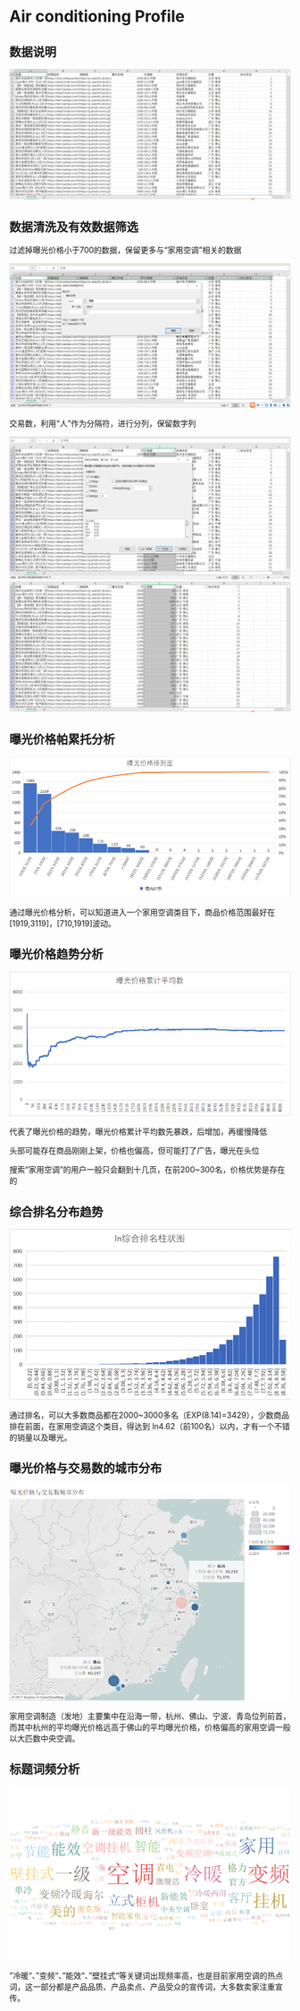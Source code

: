 # Air conditioning Profile
## 数据说明
![image](数据说明1.png) 

## 数据清洗及有效数据筛选

过滤掉曝光价格小于700的数据，保留更多与“家用空调”相关的数据

![image](数据清洗一.png) 

交易数，利用“人”作为分隔符，进行分列，保留数字列

![image](数据清洗二.png) 
![image](数据清洗三.png) 

## 曝光价格帕累托分析

![image](曝光价格帕累托分析.png) 

通过曝光价格分析，可以知道进入一个家用空调类目下，商品价格范围最好在[1919,3119]，[710,1919]波动。

## 曝光价格趋势分析

![image](曝光价格趋势分析.png) 

代表了曝光价格的趋势，曝光价格累计平均数先暴跌，后增加，再缓慢降低

头部可能存在商品刚刚上架，价格也偏高，但可能打了广告，曝光在头位

搜索“家用空调”的用户一般只会翻到十几页，在前200~300名，价格优势是存在的

## 综合排名分布趋势

![image](综合排名分布趋势.png) 

通过排名，可以大多数商品都在2000~3000多名（EXP(8.14)=3429），少数商品排在前面，在家用空调这个类目，得达到 ln4.62（前100名）以内，才有一个不错的销量以及曝光。

## 曝光价格与交易数的城市分布

![image](曝光价格与交易数城市分布.png) 

家用空调制造（发地）主要集中在沿海一带，杭州、佛山、宁波、青岛位列前首，而其中杭州的平均曝光价格远高于佛山的平均曝光价格，价格偏高的家用空调一般以大匹数中央空调。

## 标题词频分析

![image](标题词频分析.png) 

”冷暖“、”变频“、”能效“、”壁挂式“等关键词出现频率高，也是目前家用空调的热点词，这一部分都是产品品质、产品卖点、产品受众的宣传词，大多数卖家注重宣传。
